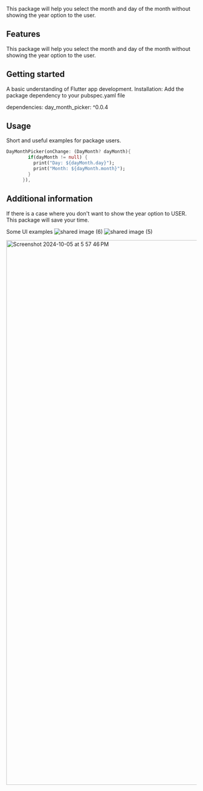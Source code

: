 <!--
This README describes the package. If you publish this package to pub.dev,
this README's contents appear on the landing page for your package.

For information about how to write a good package README, see the guide for
[writing package pages](https://dart.dev/guides/libraries/writing-package-pages).

For general information about developing packages, see the Dart guide for
[creating packages](https://dart.dev/guides/libraries/create-library-packages)
and the Flutter guide for
[developing packages and plugins](https://flutter.dev/developing-packages).
-->

This package will help you select the month and day of the month without showing the year option to the user.

## Features

This package will help you select the month and day of the month without showing the year option to the user.

## Getting started

A basic understanding of Flutter app development.
Installation: 
Add the package dependency to your pubspec.yaml file

dependencies:
  day_month_picker: ^0.0.4

## Usage

Short and useful examples for package users.

```dart
DayMonthPicker(onChange: (DayMonth? dayMonth){
        if(dayMonth != null) {
          print("Day: ${dayMonth.day}");
          print("Month: ${dayMonth.month}");
        }
      }),
```

## Additional information

If there is a case where you don't want to show the year option to USER. This package will save your time.

Some UI examples
![shared image (6)](https://github.com/user-attachments/assets/8076557c-91a4-4e56-966a-37aa04f24544)
![shared image (5)](https://github.com/user-attachments/assets/21a5001c-f7a2-4162-98eb-391f4aec8fb4)

<img width="1439" alt="Screenshot 2024-10-05 at 5 57 46 PM" src="https://github.com/user-attachments/assets/2c99b8d1-3602-481b-a013-b04c88a858fc">


